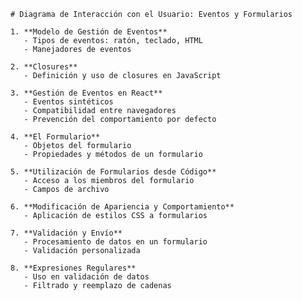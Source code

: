 
    # Diagrama de Interacción con el Usuario: Eventos y Formularios

    1. **Modelo de Gestión de Eventos**
       - Tipos de eventos: ratón, teclado, HTML
       - Manejadores de eventos

    2. **Closures**
       - Definición y uso de closures en JavaScript

    3. **Gestión de Eventos en React**
       - Eventos sintéticos
       - Compatibilidad entre navegadores
       - Prevención del comportamiento por defecto

    4. **El Formulario**
       - Objetos del formulario
       - Propiedades y métodos de un formulario

    5. **Utilización de Formularios desde Código**
       - Acceso a los miembros del formulario
       - Campos de archivo

    6. **Modificación de Apariencia y Comportamiento**
       - Aplicación de estilos CSS a formularios

    7. **Validación y Envío**
       - Procesamiento de datos en un formulario
       - Validación personalizada

    8. **Expresiones Regulares**
       - Uso en validación de datos
       - Filtrado y reemplazo de cadenas
    